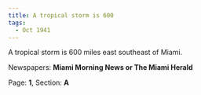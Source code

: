 ```yaml
---  
title: A tropical storm is 600  
tags:  
  - Oct 1941  
---  
```

  
A tropical storm is 600 miles east southeast of Miami.  
  
Newspapers: **Miami Morning News or The Miami Herald**  
  
Page: **1**, Section: **A** 
